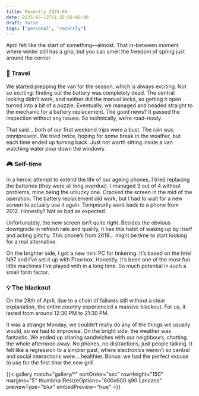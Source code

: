 ```yaml
---
title: Recently 2025-04
date: 2025-05-12T11:32:01+02:00
draft: false
tags: ["personal", "recently"]
---
```


April felt like the start of something—almost. That in-between moment where winter still has a grip, but you can smell the freedom of spring just around the corner.

### 🚐 Travel

We started prepping the van for the season, which is always exciting. Not so exciting: finding out the battery was completely dead. The central locking didn’t work, and neither did the manual locks, so getting it open turned into a bit of a puzzle. Eventually, we managed and headed straight to the mechanic for a battery replacement. The good news? It passed the inspection without any issues. So technically, we’re road-ready.

That said… both of our first weekend trips were a bust. The rain was omnipresent. We tried twice, hoping for some break in the weather, but each time ended up turning back. Just not worth sitting inside a van watching water pour down the windows.

### 🎮 Self-time

In a heroic attempt to extend the life of our ageing phones, I tried replacing the batteries (they were all long overdue). I managed 3 out of 4 without problems, mine being the unlucky one. Cracked the screen in the mid of the operation. The battery replacement did work, but I had to wait for a new screen to actually use it again. Temporarily went back to a phone from 2012. Honestly? Not as bad as expected.

Unfortunately, the new screen isn’t quite right. Besides the obvious downgrade in refresh rate and quality, it has this habit of waking up by itself and acting glitchy. This phone’s from 2019… might be time to start looking for a real alternative.

On the brighter side, I got a new mini PC for tinkering. It’s based on the Intel N97 and I’ve set it up with Proxmox. Honestly, it’s been one of the most fun little machines I’ve played with in a long time. So much potential in such a small form factor.

### 💡 The blackout

On the 28th of April, due to a chain of failures still without a clear explanation, the entire country experienced a massive blackout. For us, it lasted from around 12:30 PM to 21:30 PM.

It was a strange Monday, we couldn’t really do any of the things we usually would, so we had to improvise. On the bright side, the weather was fantastic. We ended up sharing sandwiches with our neighbours, chatting the whole afternoon away. No phones, no distractions, just people talking. It felt like a regression to a simpler past, where electronics weren’t so central and social interactions were... healthier. Bonus: we had the perfect excuse to use for the first time the new grill.

{{< gallery match="gallery/*" sortOrder="asc" rowHeight="150" margins="5" thumbnailResizeOptions="600x600 q90 Lanczos" previewType="blur" embedPreview="true" >}}